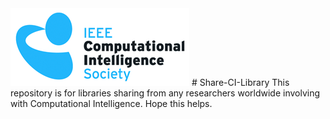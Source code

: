 <img src = "cis-logo.png">
# Share-CI-Library
This repository is for libraries sharing from any researchers worldwide involving with Computational Intelligence.
Hope this helps.
